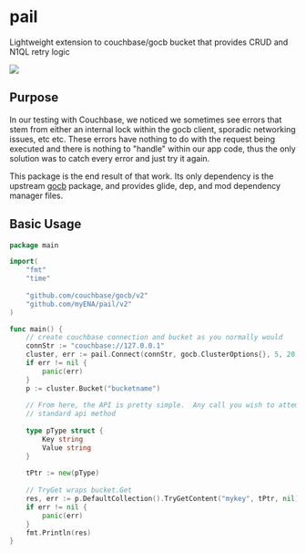# pail
Lightweight extension to couchbase/gocb bucket that provides CRUD and N1QL retry logic

[![](https://img.shields.io/badge/pkg.go.dev-reference-5272B4.svg?style=flat-square)](https://pkg.go.dev/github.com/myENA/pail)

## Purpose
In our testing with Couchbase, we noticed we sometimes see errors that stem from either an internal lock within the
gocb client, sporadic networking issues, etc etc.  These errors have nothing to do with the request being executed and
there is nothing to "handle" within our app code, thus the only solution was to catch every error and just try it again.

This package is the end result of that work.  Its only dependency is the upstream 
[gocb](https://github.com/couchbase/gocb) package, and provides glide, dep, and mod dependency manager files.

## Basic Usage

```go
package main

import(
	"fmt"
    "time"
	
    "github.com/couchbase/gocb/v2"
    "github.com/myENA/pail/v2"
)

func main() {
	// create couchbase connection and bucket as you normally would
	connStr := "couchbase://127.0.0.1"
    cluster, err := pail.Connect(connStr, gocb.ClusterOptions{}, 5, 20 * time.Millisecond)
    if err != nil {
    	panic(err)
    }
    p := cluster.Bucket("bucketname")
    
    // From here, the API is pretty simple.  Any call you wish to attempt retries on, execute the "TryX" version of the
    // standard api method
    
    type pType struct {
    	Key string
    	Value string
    }
    
    tPtr := new(pType)
    
    // TryGet wraps bucket.Get
    res, err := p.DefaultCollection().TryGetContent("mykey", tPtr, nil)
    if err != nil {
    	panic(err)
    }
    fmt.Println(res)
}
```